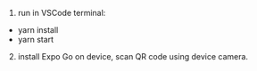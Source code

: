 1. run in VSCode terminal:
- yarn install
- yarn start

2. install Expo Go on device, scan QR code using device camera. 
